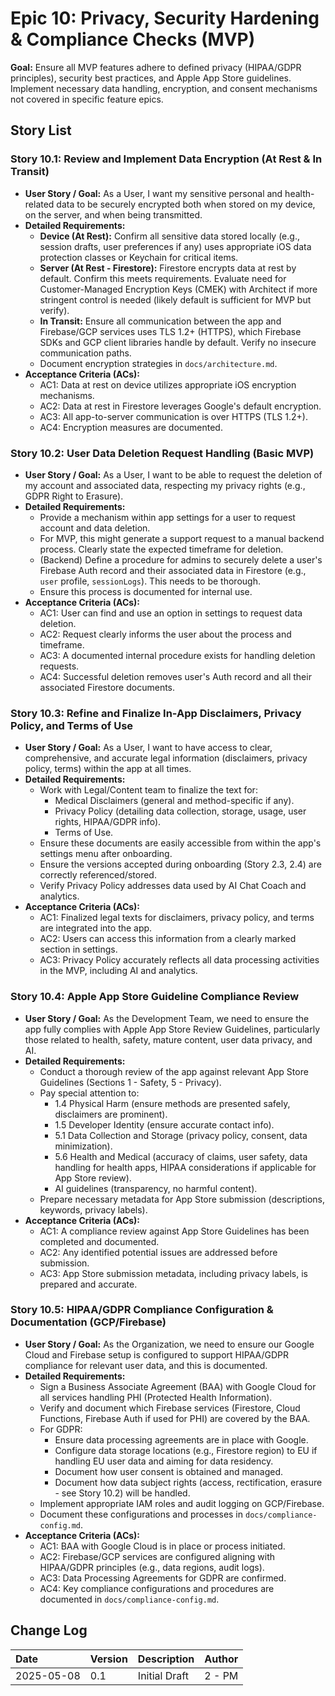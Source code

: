 # Epic 10: Privacy, Security Hardening & Compliance Checks (MVP)

**Goal:** Ensure all MVP features adhere to defined privacy (HIPAA/GDPR principles), security best practices, and Apple App Store guidelines. Implement necessary data handling, encryption, and consent mechanisms not covered in specific feature epics.

## Story List

### Story 10.1: Review and Implement Data Encryption (At Rest & In Transit)
- **User Story / Goal:** As a User, I want my sensitive personal and health-related data to be securely encrypted both when stored on my device, on the server, and when being transmitted.
- **Detailed Requirements:**
  - **Device (At Rest):** Confirm all sensitive data stored locally (e.g., session drafts, user preferences if any) uses appropriate iOS data protection classes or Keychain for critical items.
  - **Server (At Rest - Firestore):** Firestore encrypts data at rest by default. Confirm this meets requirements. Evaluate need for Customer-Managed Encryption Keys (CMEK) with Architect if more stringent control is needed (likely default is sufficient for MVP but verify).
  - **In Transit:** Ensure all communication between the app and Firebase/GCP services uses TLS 1.2+ (HTTPS), which Firebase SDKs and GCP client libraries handle by default. Verify no insecure communication paths.
  - Document encryption strategies in `docs/architecture.md`.
- **Acceptance Criteria (ACs):**
  - AC1: Data at rest on device utilizes appropriate iOS encryption mechanisms.
  - AC2: Data at rest in Firestore leverages Google's default encryption.
  - AC3: All app-to-server communication is over HTTPS (TLS 1.2+).
  - AC4: Encryption measures are documented.

### Story 10.2: User Data Deletion Request Handling (Basic MVP)
- **User Story / Goal:** As a User, I want to be able to request the deletion of my account and associated data, respecting my privacy rights (e.g., GDPR Right to Erasure).
- **Detailed Requirements:**
  - Provide a mechanism within app settings for a user to request account and data deletion.
  - For MVP, this might generate a support request to a manual backend process. Clearly state the expected timeframe for deletion.
  - (Backend) Define a procedure for admins to securely delete a user's Firebase Auth record and their associated data in Firestore (e.g., `user` profile, `sessionLogs`). This needs to be thorough.
  - Ensure this process is documented for internal use.
- **Acceptance Criteria (ACs):**
  - AC1: User can find and use an option in settings to request data deletion.
  - AC2: Request clearly informs the user about the process and timeframe.
  - AC3: A documented internal procedure exists for handling deletion requests.
  - AC4: Successful deletion removes user's Auth record and all their associated Firestore documents.

### Story 10.3: Refine and Finalize In-App Disclaimers, Privacy Policy, and Terms of Use
- **User Story / Goal:** As a User, I want to have access to clear, comprehensive, and accurate legal information (disclaimers, privacy policy, terms) within the app at all times.
- **Detailed Requirements:**
  - Work with Legal/Content team to finalize the text for:
    - Medical Disclaimers (general and method-specific if any).
    - Privacy Policy (detailing data collection, storage, usage, user rights, HIPAA/GDPR info).
    - Terms of Use.
  - Ensure these documents are easily accessible from within the app's settings menu after onboarding.
  - Ensure the versions accepted during onboarding (Story 2.3, 2.4) are correctly referenced/stored.
  - Verify Privacy Policy addresses data used by AI Chat Coach and analytics.
- **Acceptance Criteria (ACs):**
  - AC1: Finalized legal texts for disclaimers, privacy policy, and terms are integrated into the app.
  - AC2: Users can access this information from a clearly marked section in settings.
  - AC3: Privacy Policy accurately reflects all data processing activities in the MVP, including AI and analytics.

### Story 10.4: Apple App Store Guideline Compliance Review
- **User Story / Goal:** As the Development Team, we need to ensure the app fully complies with Apple App Store Review Guidelines, particularly those related to health, safety, mature content, user data privacy, and AI.
- **Detailed Requirements:**
  - Conduct a thorough review of the app against relevant App Store Guidelines (Sections 1 - Safety, 5 - Privacy).
  - Pay special attention to:
    - 1.4 Physical Harm (ensure methods are presented safely, disclaimers are prominent).
    - 1.5 Developer Identity (ensure accurate contact info).
    - 5.1 Data Collection and Storage (privacy policy, consent, data minimization).
    - 5.6 Health and Medical (accuracy of claims, user safety, data handling for health apps, HIPAA considerations if applicable for App Store review).
    - AI guidelines (transparency, no harmful content).
  - Prepare necessary metadata for App Store submission (descriptions, keywords, privacy labels).
- **Acceptance Criteria (ACs):**
  - AC1: A compliance review against App Store Guidelines has been completed and documented.
  - AC2: Any identified potential issues are addressed before submission.
  - AC3: App Store submission metadata, including privacy labels, is prepared and accurate.

### Story 10.5: HIPAA/GDPR Compliance Configuration & Documentation (GCP/Firebase)
- **User Story / Goal:** As the Organization, we need to ensure our Google Cloud and Firebase setup is configured to support HIPAA/GDPR compliance for relevant user data, and this is documented.
- **Detailed Requirements:**
  - Sign a Business Associate Agreement (BAA) with Google Cloud for all services handling PHI (Protected Health Information). 
  - Verify and document which Firebase services (Firestore, Cloud Functions, Firebase Auth if used for PHI) are covered by the BAA.
  - For GDPR:
    - Ensure data processing agreements are in place with Google.
    - Configure data storage locations (e.g., Firestore region) to EU if handling EU user data and aiming for data residency.
    - Document how user consent is obtained and managed.
    - Document how data subject rights (access, rectification, erasure - see Story 10.2) will be handled.
  - Implement appropriate IAM roles and audit logging on GCP/Firebase.
  - Document these configurations and processes in `docs/compliance-config.md`.
- **Acceptance Criteria (ACs):**
  - AC1: BAA with Google Cloud is in place or process initiated.
  - AC2: Firebase/GCP services are configured aligning with HIPAA/GDPR principles (e.g., data regions, audit logs).
  - AC3: Data Processing Agreements for GDPR are confirmed.
  - AC4: Key compliance configurations and procedures are documented in `docs/compliance-config.md`.

## Change Log

| Date       | Version | Description     | Author   |
| :--------- | :------ | :-------------- | :------- |
| 2025-05-08 | 0.1     | Initial Draft   | 2 - PM   |
